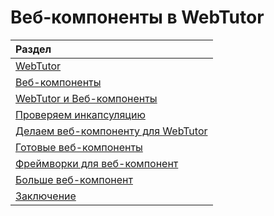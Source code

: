 # Веб-компоненты в WebTutor

| Раздел |
| :--- |
| [WebTutor](/Development/WebTutor/README.md) |
| [Веб-компоненты](/Development/WebComponents/README.md) |
| [WebTutor и Веб-компоненты](/Development/WebTutorAndWebComponents/README.md) |
| [Проверяем инкапсуляцию](/Development/CheckEncapsulation/README.md) |
| [Делаем веб-компоненту для WebTutor](/Development/MakeWebComponentForWebTutor/README.md) |
| [Готовые веб-компоненты](/Development/ReadyWebComponents/README.md) |
| [Фреймворки для веб-компонент](/Development/FrameworksForWebComponents/README.md) |
| [Больше веб-компонент](/Development/MoreWebComponents/README.md) |
| [Заключение](/Development/Conclusion/README.md) |



